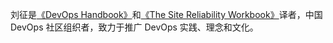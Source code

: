 刘征是[《DevOps Handbook》](http://www.ituring.com.cn/book/1891)和[《The Site Reliability Workbook》](https://www.amazon.com/Site-Reliability-Workbook-Practical-Implement/)译者，中国 DevOps 社区组织者，致力于推广 DevOps 实践、理念和文化。
